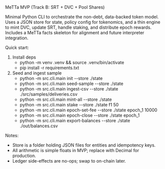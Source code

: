 MeTTa MVP (Track B: SRT + DVC + Pool Shares)

Minimal Python CLI to orchestrate the non-debt, data-backed token model. Uses a JSON store for state, policy config for tokenomics, and a thin engine to mint DVC, update SRT, handle staking, and distribute epoch rewards. Includes a MeTTa facts skeleton for alignment and future interpreter integration.

Quick start:

1) Install deps
   - python -m venv .venv && source .venv/bin/activate
   - pip install -r requirements.txt
2) Seed and ingest sample
   - python -m src.cli.main init --store ./state
   - python -m src.cli.main seed-sample --store ./state
   - python -m src.cli.main ingest-csv --store ./state ./src/samples/deliveries.csv
   - python -m src.cli.main mint-all --store ./state
   - python -m src.cli.main stake --store ./state f1 50
   - python -m src.cli.main epoch-set-fee --store ./state epoch_1 10000
   - python -m src.cli.main epoch-close --store ./state epoch_1
   - python -m src.cli.main export-balances --store ./state ./out/balances.csv

Notes:
- Store is a folder holding JSON files for entities and idempotency keys.
- All arithmetic is simple floats in MVP; replace with Decimal for production.
- Ledger side-effects are no-ops; swap to on-chain later.

